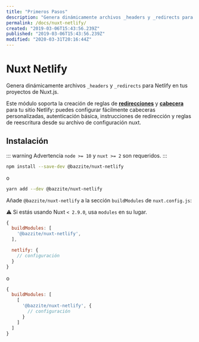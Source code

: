 ```yaml
---
title: "Primeros Pasos"
description: "Genera dinámicamente archivos _headers y _redirects para Netlify en tus proyectos de Nuxt.js"
permalink: /docs/nuxt-netlify/
created: "2019-03-06T15:43:56.239Z"
published: "2019-03-06T15:43:56.239Z"
modified: "2020-03-31T20:16:44Z"
---
```


# Nuxt Netlify

Genera dinámicamente archivos `_headers` y `_redirects` para Netlify en tus proyectos de Nuxt.js.

Este módulo soporta la creación de reglas de [**redirecciones**][netlify-redirects] y [**cabecera**][netlify-headers-and-basic-auth] para tu sitio Netlify: puedes configurar fácilmente cabeceras personalizadas, autenticación básica, instrucciones de redirección y reglas de reescritura desde su archivo de configuración nuxt.

## Instalación

::: warning Advertencia
`node >= 10` y `nuxt >= 2` son requeridos.
:::

```bash 
npm install --save-dev @bazzite/nuxt-netlify
```

o

```bash 
yarn add --dev @bazzite/nuxt-netlify
```

Añade `@bazzite/nuxt-netlify` a la sección `buildModules` de `nuxt.config.js`:

:warning: Si estás usando Nuxt `< 2.9.0`, usa `modules` en su lugar.

```js
{
  buildModules: [
    '@bazzite/nuxt-netlify',
  ],

  netlify: { 
    // configuración
  }
}
```

o

```js
{
  buildModules: [
    [
      '@bazzite/nuxt-netlify', { 
        // configuración
      }
    ]
  ]
}
```

[netlify-headers-and-basic-auth]: https://www.netlify.com/docs/headers-and-basic-auth/
[netlify-redirects]: https://www.netlify.com/docs/redirects/
